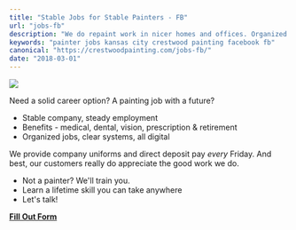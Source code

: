 ```yaml
---
title: "Stable Jobs for Stable Painters - FB"
url: "jobs-fb"
description: "We do repaint work in nicer homes and offices. Organized jobs, great co-workers - and our customers rave. Check us out if you like stable."
keywords: "painter jobs kansas city crestwood painting facebook fb"
canonical: "https://crestwoodpainting.com/jobs-fb/"
date: "2018-03-01"
---
```


![](/images/Green-transparent.jpg)

Need a solid career option? A painting job with a future?

- Stable company, steady employment
- Benefits - medical, dental, vision, prescription & retirement
- Organized jobs, clear systems, all digital

We provide company uniforms and direct deposit pay _every_ Friday. And best, our customers really do appreciate the good work we do.

- Not a painter? We'll train you.
- Learn a lifetime skill you can take anywhere
- Let's talk!

[**Fill Out Form**](https://docs.google.com/forms/d/e/1FAIpQLSfGuW3YriSLpyvOSKP_UGyq7XpJ-WOCX1n_rUdQUw9KtCPBuA/viewform?usp=sf_link)
